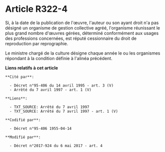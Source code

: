 # Article R322-4

Si, à la date de la publication de l'œuvre, l'auteur ou son ayant droit n'a pas désigné un organisme de gestion collective
agréé, l'organisme réunissant le plus grand nombre d'œuvres gérées, déterminé conformément aux usages des professions
concernées, est réputé cessionnaire du droit de reproduction par reprographie.

Le ministre chargé de la culture désigne chaque année le ou les organismes répondant à la condition définie à l'alinéa
précédent.

**Liens relatifs à cet article**

	**Cité par**:

	  - Décret n°95-406 du 14 avril 1995 - art. 3 (V)
	  - Arrêté du 7 avril 1997 - art. 1 (V)

	**Liens**:

	  - TXT_SOURCE: Arrêté du 7 avril 1997
	  - TXT_SOURCE: Arrêté du 7 avril 1997 - art. 1 (V)

	**Codifié par**:

	  - Décret n°95-406 1955-04-14

	**Modifié par**:

	  - Décret n°2017-924 du 6 mai 2017 - art. 4
